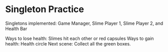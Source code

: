 # Singleton Practice

Singletons implemented: Game Manager, Slime Player 1, Slime Player 2, and Health Bar

Ways to lose health: Slimes hit each other or red capsules
Ways to gain health: Health circle
Next scene: Collect all the green boxes.

